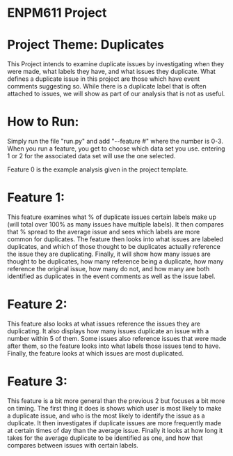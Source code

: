 # ENPM611 Project 

# Project Theme: Duplicates
This Project intends to examine duplicate issues by investigating when they were made, what labels they have, and what issues they duplicate.
What defines a duplicate issue in this project are those which have event comments suggesting so. While there is a duplicate label that is often attached to issues, we will show as part of our analysis that is not as useful.

# How to Run:
Simply run the file "run.py" and add "--feature #" where the number is 0-3.
When you run a feature, you get to choose which data set you use. entering 1 or 2 for the associated data set will use the one selected. 

Feature 0 is the example analysis given in the project template. 

# Feature 1:
This feature examines what % of duplicate issues certain labels make up (will total over 100% as many issues have multiple labels). It then compares that % spread to the average issue and sees which labels are more common for duplicates. 
The feature then looks into what issues are labeled duplicates, and which of those thought to be duplicates actually reference the issue they are duplicating. Finally, it will show how many issues are thought to be duplicates, how many reference being a duplicate, how many reference the original issue, how many do not, and how many are both identified as duplicates in the event comments as well as the issue label.

# Feature 2:
This feature also looks at what issues reference the issues they are duplicating. It also displays how many issues duplicate an issue with a number within 5 of them. Some issues also reference issues that were made after them, so the feature looks into what labels those issues tend to have. Finally, the feature looks at which issues are most duplicated.

# Feature 3:
This feature is a bit more general than the previous 2 but focuses a bit more on timing. The first thing it does is shows which user is most likely to make a duplicate issue, and who is the most likely to identify the issue as a duplicate. It then investigates if duplicate issues are more frequently made at certain times of day than the average issue. Finally it looks at how long it takes for the average duplicate to be identified as one, and how that compares between issues with certain labels.
